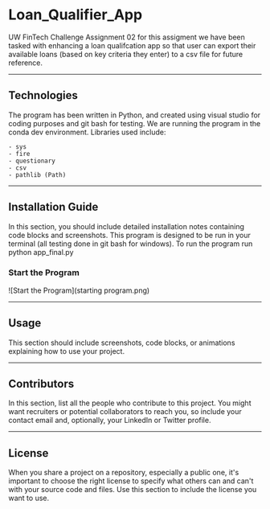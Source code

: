 # Loan_Qualifier_App

UW FinTech Challenge Assignment 02
for this assigment we have been tasked with enhancing a loan qualifcation app so that user can export their available loans (based on key criteria they enter) to a csv file for future reference.

---

## Technologies

The program has been written in Python, and created using visual studio for coding purposes and git bash for testing.  We are running the program in the conda dev environment. Libraries used include:

    - sys
    - fire
    - questionary
    - csv
    - pathlib (Path)

---

## Installation Guide

In this section, you should include detailed installation notes containing code blocks and screenshots.
This program is designed to be run in your terminal (all testing done in git bash for windows).  To run the program run python app_final.py

### Start the Program
![Start the Program](starting program.png)


---

## Usage

This section should include screenshots, code blocks, or animations explaining how to use your project.

---

## Contributors

In this section, list all the people who contribute to this project. You might want recruiters or potential collaborators to reach you, so include your contact email and, optionally, your LinkedIn or Twitter profile.

---

## License

When you share a project on a repository, especially a public one, it's important to choose the right license to specify what others can and can't with your source code and files. Use this section to include the license you want to use.
